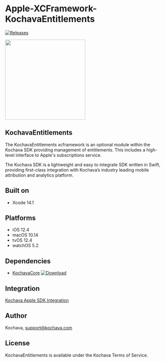 # Apple-XCFramework-KochavaEntitlements

[![Releases](https://img.shields.io/github/v/release/kochava/Apple-XCFramework-KochavaEntitlements?include_prereleases&sort=semver)](https://github.com/Kochava/Apple-XCFramework-KochavaEntitlements/releases)

<img src="https://storage.googleapis.com/kochava-web/2016/07/Kochava-horizontal-black-800x154.png" width="260" />

## KochavaEntitlements

The KochavaEntitlements xcframework is an optional module within the Kochava SDK providing management of entitlements.  This includes a high-level interface to Apple's subscriptions service.

The Kochava SDK is a lightweight and easy to integrate SDK written in Swift, providing first-class integration with Kochava’s industry leading mobile attribution and analytics platform.

## Built on

* Xcode 14.1

## Platforms

* iOS 12.4
* macOS 10.14
* tvOS 12.4
* watchOS 5.2

## Dependencies

* [KochavaCore](https://github.com/Kochava/Apple-XCFramework-KochavaCore) [![Download](https://img.shields.io/github/v/release/kochava/Apple-XCFramework-KochavaCore?include_prereleases&sort=semver)](https://github.com/Kochava/Apple-XCFramework-KochavaCore/releases)

## Integration

[Kochava Apple SDK Integration](https://support.kochava.com/sdk-integration/ios-sdk-integration/)

## Author

Kochava, support@kochava.com

## License

KochavaEntitlements is available under the Kochava Terms of Service.
